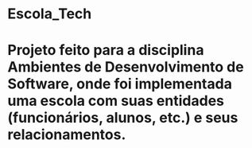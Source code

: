 # Escola_Tech
# Projeto feito para a disciplina Ambientes de Desenvolvimento de Software, onde foi implementada uma escola com suas entidades (funcionários, alunos, etc.) e seus relacionamentos. 
